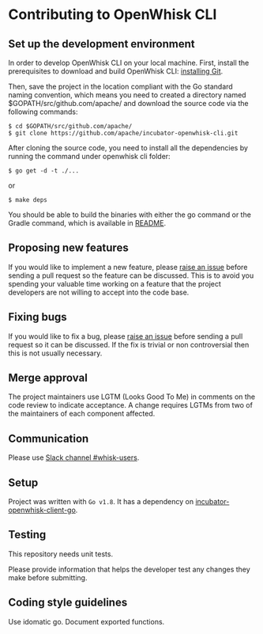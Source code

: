 # Contributing to OpenWhisk CLI

## Set up the development environment

In order to develop OpenWhisk CLI on your local machine. First, install the prerequisites to 
download and build OpenWhisk CLI: [installing Git](https://git-scm.com/book/en/v2/Getting-Started-Installing-Git).

Then, save the project in the location compliant with the Go standard naming convention, which means you need to
created a directory named $GOPATH/src/github.com/apache/ and download the source code via the following commands:

```
$ cd $GOPATH/src/github.com/apache/
$ git clone https://github.com/apache/incubator-openwhisk-cli.git
```

After cloning the source code, you need to install all the dependencies by running the command under openwhisk cli folder:

```
$ go get -d -t ./...
```

or

```
$ make deps
```

You should be able to build the binaries with either the go command or the Gradle command, which is available in [README](https://github.com/apache/incubator-openwhisk-cli/blob/master/README.md).


## Proposing new features

If you would like to implement a new feature, please [raise an issue](https://github.com/apache/incubator-openwhisk-cli/issues) before sending a pull request so the feature can be discussed.
This is to avoid you spending your valuable time working on a feature that the project developers are not willing to accept into the code base.

## Fixing bugs

If you would like to fix a bug, please [raise an issue](https://github.com/apache/incubator-openwhisk-cli/issues) before sending a pull request so it can be discussed.
If the fix is trivial or non controversial then this is not usually necessary.

## Merge approval

The project maintainers use LGTM (Looks Good To Me) in comments on the code review to
indicate acceptance. A change requires LGTMs from two of the maintainers of each
component affected.

## Communication

Please use [Slack channel #whisk-users](https://cloudplatform.slack.com/messages/whisk_cli).

## Setup

Project was written with `Go v1.8`. It has a dependency on [incubator-openwhisk-client-go](https://github.com/apache/incubator-openwhisk-client-go).

## Testing

This repository needs unit tests.

Please provide information that helps the developer test any changes they make before submitting.

## Coding style guidelines

Use idomatic go. Document exported functions.
